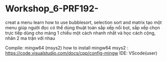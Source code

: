 # Workshop_6-PRF192-
  creat a menu learn how to use bubblesort, selection sort and matrix
  tạo một menu giúp người đọc có thể dùng thuật toán sắp xếp nổi bọt, sắp xếp chọn
trực tiếp dùng cho mảng 1 chiều một cách nhanh nhất và học cách cộng, nhân 2 ma trận với nhau

Compile: mingw64 (msys2)
how to install mingw64 msys2 : https://code.visualstudio.com/docs/cpp/config-mingw
IDE: VScode(user)

